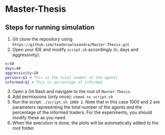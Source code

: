 # Master-Thesis

## Steps for running simulation

1. Git clone the repository using `https://github.com/teodoraalexandra/Master-Thesis.git`
2. Open your IDE and modify `script.sh` accordingly (n, days and aggressivity).

```bash
n=50
days=40
aggressivity=10
persons=$1 # This is the total number of the agents
informed=$2 # This is percentage of informed
```

3. Open a Git Bash and navigate to the root of `Master-Thesis`.
4. Add permissions (only once): `chmod +x script.sh`
5. Run the script: `./script.sh 1000 2`. Note that in this case 1000 and 2 are parameters representing the total number of the agents and the percentage of the informed traders. For the experiments, you should modify these as you need.
6. When the execution is done, the plots will be automatically added to the root folder.


